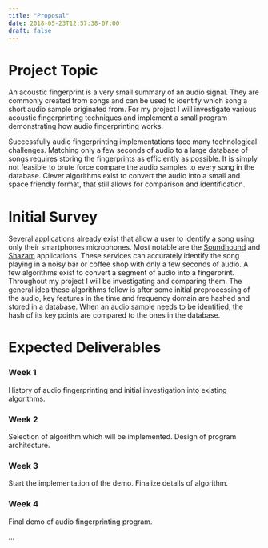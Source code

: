 ```yaml
---
title: "Proposal"
date: 2018-05-23T12:57:38-07:00
draft: false
---
```


# Project Topic

An acoustic fingerprint is a very small summary of an audio signal. They are commonly created from songs and can be used to identify which song a short audio sample originated from. For my project I will investigate various acoustic fingerprinting techniques and implement a small program demonstrating how audio fingerprinting works.

Successfully audio fingerprinting implementations face many technological challenges. Matching only a few seconds of audio to a large database of songs requires storing the fingerprints as efficiently as possible. It is simply not feasible to brute force compare the audio samples to every song in the database. Clever algorithms exist to convert the audio into a small and space friendly format, that still allows for comparison and identification.

# Initial Survey

Several applications already exist that allow a user to identify a song using only their smartphones microphones. Most notable are the [Soundhound](https://soundhound.com/) and [Shazam](https://www.shazam.com/) applications. These services can accurately identify the song playing in a noisy bar or coffee shop with only a few seconds of audio. A few algorithms exist to convert a segment of audio into a fingerprint. Throughout my project I will be investigating and comparing them. The general idea these algorithms follow is after some initial preprocessing of the audio, key features in the time and frequency domain are hashed and stored in a database. When an audio sample needs to be identified, the hash of its key points are compared to the ones in the database.

# Expected Deliverables

### Week 1

History of audio fingerprinting and initial investigation into existing algorithms.

### Week 2

Selection of algorithm which will be implemented. Design of program architecture.

### Week 3

Start the implementation of the demo. Finalize details of algorithm.

### Week 4

Final demo of audio fingerprinting program.

...

